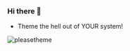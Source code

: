 ### Hi there 👋

- Theme the hell out of YOUR system!

![pleasetheme](https://jkakaofanatiker.tk/dl/PleaseTheme.png "pleasetheme")

<!--
**JKakaofanatiker/JKakaofanatiker** is a ✨ _special_ ✨ repository because its `README.md` (this file) appears on your GitHub profile.

Here are some ideas to get you started:

- 🔭 I’m currently working on ...
- 🌱 I’m currently learning ...
- 👯 I’m looking to collaborate on ...
- 🤔 I’m looking for help with ...
- 💬 Ask me about ...
- 📫 How to reach me: ...
- 😄 Pronouns: ...
- ⚡ Fun fact: ...
-->
